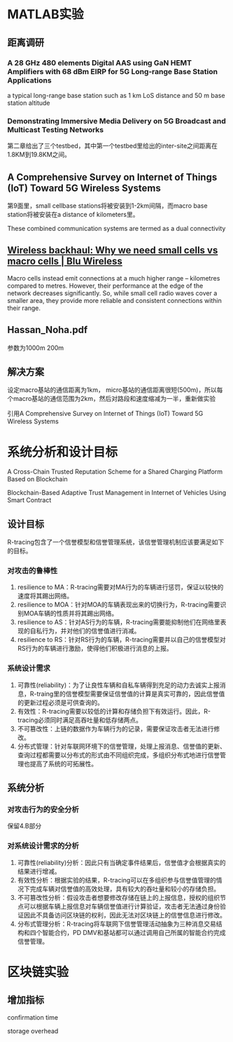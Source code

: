 # MATLAB实验

## 距离调研

### A 28 GHz 480 elements Digital AAS using GaN HEMT Amplifiers with 68 dBm EIRP for 5G Long-range Base Station Applications

a  typical  long-range  base  station  such  as  1  km  LoS  distance  and  50  m  base  station  altitude

### Demonstrating Immersive Media Delivery on 5G Broadcast and Multicast Testing Networks

第二章给出了三个testbed，其中第一个testbed里给出的inter-site之间距离在1.8KM到19.8KM之间。

## A Comprehensive Survey on Internet of Things (IoT) Toward 5G Wireless Systems

第9面里，small cellbase stations将被安装到1-2km间隔，而macro base station将被安装在a distance of kilometers里。

These combined communication systems are termed as a dual connectivity 

## [Wireless backhaul: Why we need small cells vs macro cells | Blu Wireless](https://www.bluwireless.com/insight/wireless-backhaul-and-small-cells/)

Macro cells instead emit connections at a much higher range – kilometres compared to metres. However, their performance at the edge of the network decreases significantly. So, while small cell radio waves cover a smaller area, they provide more reliable and consistent connections within their range.

## Hassan_Noha.pdf

参数为1000m 200m

## 解决方案

设定macro基站的通信距离为1km， micro基站的通信距离很短(500m)，所以每个macro基站的通信范围为2km，然后对路段和速度缩减为一半，重新做实验

引用A Comprehensive Survey on Internet of Things (IoT) Toward 5G Wireless Systems

# 系统分析和设计目标

A Cross-Chain Trusted Reputation Scheme for a Shared Charging Platform Based on Blockchain

Blockchain-Based Adaptive Trust Management in Internet of Vehicles Using Smart Contract

## 设计目标

R-tracing包含了一个信誉模型和信誉管理系统，该信誉管理机制应该要满足如下的目标。

### 对攻击的鲁棒性

1. resilience to MA：R-tracing需要对MA行为的车辆进行惩罚，保证以较快的速度将其踢出网络。
2. resilience to MOA：针对MOA的车辆表现出来的切换行为，R-tracing需要识别MOA车辆的性质并将其踢出网络。
3. resilience to AS：针对AS行为的车辆，R-tracing需要能抑制他们在网络里表现的自私行为，并对他们的信誉值进行消减。
4. resilience to RS：针对RS行为的车辆，R-tracing需要并以自己的信誉模型对RS行为的车辆进行激励，使得他们积极进行消息的上报。

### 系统设计需求

1. 可靠性(reliability)：为了让良性车辆和自私车辆得到充足的动力去诚实上报消息，R-traing里的信誉模型需要保证信誉值的计算是真实可靠的，因此信誉值的更新过程必须是可供查询的。
2. 有效性：R-tracing需要以较低的计算和存储负担下有效运行。因此，R-tracing必须同时满足高吞吐量和低存储两点。
3. 不可篡改性：上链的数据作为车辆行为的记录，需要保证攻击者无法进行修改。
4. 分布式管理：针对车联网环境下的信誉管理，处理上报消息、信誉值的更新、查询过程都需要以分布式的形式由不同组织完成，多组织分布式地进行信誉管理也提高了系统的可拓展性。

## 系统分析

### 对攻击行为的安全分析

保留4.B部分

### 对系统设计需求的分析

1. 可靠性(reliability)分析：因此只有当确定事件结果后，信誉值才会根据真实的结果进行增减。
2. 有效性分析：根据实验的结果，R-tracing可以在多组织参与信誉值管理的情况下完成车辆对信誉值的高效处理，具有较大的吞吐量和较小的存储负担。
3. 不可篡改性分析：假设攻击者想要修改存储在链上的上报信息，授权的组织节点可以根据车辆上报信息对车辆信誉值进行计算验证，攻击者无法通过身份验证因此不具备访问区块链的权利，因此无法对区块链上的信誉信息进行修改。
4. 分布式管理分析：R-tracing将车联网下信誉管理活动抽象为三种消息交易结构和四个智能合约，PD DMV和基站都可以通过调用自己所属的智能合约完成信誉管理。

# 区块链实验

## 增加指标

confirmation time

storage overhead